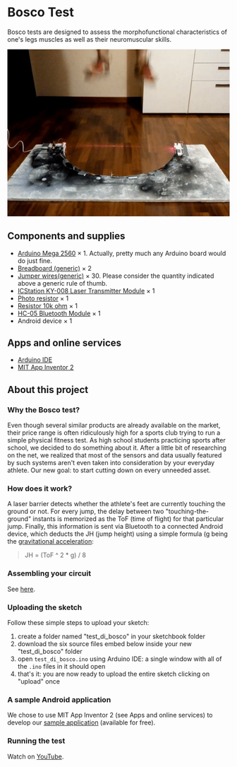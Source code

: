 # Bosco Test
Bosco tests are designed to assess the morphofunctional characteristics of one's legs muscles as well as their neuromuscular skills.

![Cover](cover.jpg)

## Components and supplies
- [Arduino Mega 2560](https://store.arduino.cc/arduino-mega-2560-rev3) × 1. Actually, pretty much any Arduino board would do just fine.
- [Breadboard (generic)](https://www.newark.com/multicomp/mcbb400/breadboard-solderless-abs/dp/99W1759?COM=ref_hackster) × 2
- [Jumper wires(generic)](https://www.newark.com/adafruit/759/wire-gauge-28awg/dp/88W2571?COM=ref_hackster) × 30.
  Please consider the quantity indicated above a generic rule of thumb.
- [ICStation KY-008 Laser Transmitter Module](https://www.amazon.com/s?k=ICStation+KY-008+Laser+Transmitter+Module) × 1
- [Photo resistor](https://www.adafruit.com/product/161) × 1
- [Resistor 10k ohm](https://www.newark.com/multicomp/mccfr0w4j0103a50/carbon-film-resistor-10kohm-250mw/dp/58K5002?COM=ref_hackster) × 1
- [HC-05 Bluetooth Module](https://www.amazon.com/HiLetgo-Wireless-Bluetooth-Transceiver-Arduino/dp/B071YJG8DR) × 1
- Android device × 1

## Apps and online services
- [Arduino IDE](https://www.arduino.cc/en/main/software)
- [MIT App Inventor 2](http://appinventor.mit.edu/)

## About this project

### Why the Bosco test?
Even though several similar products are already available on the market, their price range is often ridiculously high for a sports club
trying to run a simple physical fitness test. As high school students practicing sports after school, we decided to do something about it.
After a little bit of researching on the net, we realized that most of the sensors and data usually featured by such systems aren't even
taken into consideration by your everyday athlete. Our new goal: to start cutting down on every unneeded asset.

### How does it work?
A laser barrier detects whether the athlete's feet are currently touching the ground or not. For every jump, the delay between two
"touching-the-ground" instants is memorized as the ToF (time of flight) for that particular jump. Finally, this information is sent via
Bluetooth to a connected Android device, which deducts the JH (jump height) using a simple formula (g being the
[gravitational acceleration](https://en.wikipedia.org/wiki/Gravitational_acceleration):

> JH = (ToF ^ 2 * g) / 8

### Assembling your circuit
See [here](https://create.arduino.cc/projecthub/camice-foxyseta/bosco-test-a90dd3#toc-assembling-your-circuit-2).

### Uploading the sketch
Follow these simple steps to upload your sketch:
1. create a folder named "test_di_bosco" in your sketchbook folder
2. download the six source files embed below inside your new "test_di_bosco" folder
3. open `test_di_bosco.ino` using Arduino IDE: a single window with all of the `.ino` files in it should open
4. that's it: you are now ready to upload the entire sketch clicking on "upload" once

### A sample Android application
We chose to use MIT App Inventor 2 (see Apps and online services) to develop our
[sample application](http://ai2.appinventor.mit.edu/?galleryId=5968109044891648) (available for free).

### Running the test
Watch on [YouTube](https://www.youtube.com/watch?v=tT6VMa4bKXE).
